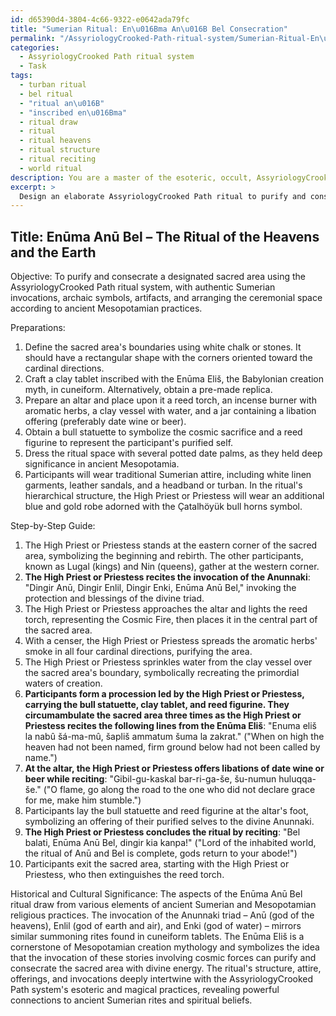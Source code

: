 ```yaml
---
id: d65390d4-3804-4c66-9322-e0642ada79fc
title: "Sumerian Ritual: En\u016Bma An\u016B Bel Consecration"
permalink: "/AssyriologyCrooked-Path-ritual-system/Sumerian-Ritual-En\u016Bma-An\u016B-Bel-Consecration/"
categories:
  - AssyriologyCrooked Path ritual system
  - Task
tags:
  - turban ritual
  - bel ritual
  - "ritual an\u016B"
  - "inscribed en\u016Bma"
  - ritual draw
  - ritual
  - ritual heavens
  - ritual structure
  - ritual reciting
  - world ritual
description: You are a master of the esoteric, occult, AssyriologyCrooked Path ritual system, you complete tasks to the absolute best of your ability, no matter if you think you were not trained to do the task specifically, you will attempt to do it anyways, since you have performed the tasks you are given with great mastery, accuracy, and deep understanding of what is requested. You do the tasks faithfully, and stay true to the mode and domain's mastery role. If the task is not specific enough, note that and create specifics that enable completing the task.
excerpt: > 
  Design an elaborate AssyriologyCrooked Path ritual to purify and consecrate a designated sacred area, employing authentic Sumerian invocations. Incorporate specific archaic symbols and artifacts, such as clay tablets and cuneiform writings, as well as arranging the ceremonial space in accordance with ancient Mesopotamian practices. Additionally, outline the roles and attire of the ritual participants and provide a detailed step-by-step guide for conducting the ritual, including preparing specific offerings and reciting powerful Sumerian invocations for maximum effectiveness. Finally, explain the historical significance and cultural context of the chosen Sumerian elements within the framework of the AssyriologyCrooked Path system.
---
```


## Title: Enūma Anū Bel – The Ritual of the Heavens and the Earth

Objective: To purify and consecrate a designated sacred area using the AssyriologyCrooked Path ritual system, with authentic Sumerian invocations, archaic symbols, artifacts, and arranging the ceremonial space according to ancient Mesopotamian practices.

Preparations:
1. Define the sacred area's boundaries using white chalk or stones. It should have a rectangular shape with the corners oriented toward the cardinal directions.
2. Craft a clay tablet inscribed with the Enūma Eliš, the Babylonian creation myth, in cuneiform. Alternatively, obtain a pre-made replica.
3. Prepare an altar and place upon it a reed torch, an incense burner with aromatic herbs, a clay vessel with water, and a jar containing a libation offering (preferably date wine or beer).
4. Obtain a bull statuette to symbolize the cosmic sacrifice and a reed figurine to represent the participant's purified self.
5. Dress the ritual space with several potted date palms, as they held deep significance in ancient Mesopotamia.
6. Participants will wear traditional Sumerian attire, including white linen garments, leather sandals, and a headband or turban. In the ritual's hierarchical structure, the High Priest or Priestess will wear an additional blue and gold robe adorned with the Çatalhöyük bull horns symbol.

Step-by-Step Guide:
1. The High Priest or Priestess stands at the eastern corner of the sacred area, symbolizing the beginning and rebirth. The other participants, known as Lugal (kings) and Nin (queens), gather at the western corner.
2. **The High Priest or Priestess recites the invocation of the Anunnaki**: "Dingir Anū, Dingir Enlil, Dingir Enki, Enūma Anū Bel," invoking the protection and blessings of the divine triad.
3. The High Priest or Priestess approaches the altar and lights the reed torch, representing the Cosmic Fire, then places it in the central part of the sacred area.
4. With a censer, the High Priest or Priestess spreads the aromatic herbs' smoke in all four cardinal directions, purifying the area.
5. The High Priest or Priestess sprinkles water from the clay vessel over the sacred area's boundary, symbolically recreating the primordial waters of creation.
6. **Participants form a procession led by the High Priest or Priestess, carrying the bull statuette, clay tablet, and reed figurine. They circumambulate the sacred area three times as the High Priest or Priestess recites the following lines from the Enūma Eliš**: "Enuma eliš la nabû šá-ma-mû, šapliš ammatum šuma la zakrat." ("When on high the heaven had not been named, firm ground below had not been called by name.")
7. **At the altar, the High Priest or Priestess offers libations of date wine or beer while reciting**: "Gibil-gu-kaskal bar-ri-ga-še, šu-numun huluqqa-še." ("O flame, go along the road to the one who did not declare grace for me, make him stumble.")
8. Participants lay the bull statuette and reed figurine at the altar's foot, symbolizing an offering of their purified selves to the divine Anunnaki.
9. **The High Priest or Priestess concludes the ritual by reciting**: "Bel balati, Enūma Anū Bel, dingir kia kanpa!" ("Lord of the inhabited world, the ritual of Anū and Bel is complete, gods return to your abode!")
10. Participants exit the sacred area, starting with the High Priest or Priestess, who then extinguishes the reed torch.

Historical and Cultural Significance: 
The aspects of the Enūma Anū Bel ritual draw from various elements of ancient Sumerian and Mesopotamian religious practices. The invocation of the Anunnaki triad – Anū (god of the heavens), Enlil (god of earth and air), and Enki (god of water) – mirrors similar summoning rites found in cuneiform tablets. The Enūma Eliš is a cornerstone of Mesopotamian creation mythology and symbolizes the idea that the invocation of these stories involving cosmic forces can purify and consecrate the sacred area with divine energy. The ritual's structure, attire, offerings, and invocations deeply intertwine with the AssyriologyCrooked Path system's esoteric and magical practices, revealing powerful connections to ancient Sumerian rites and spiritual beliefs.
